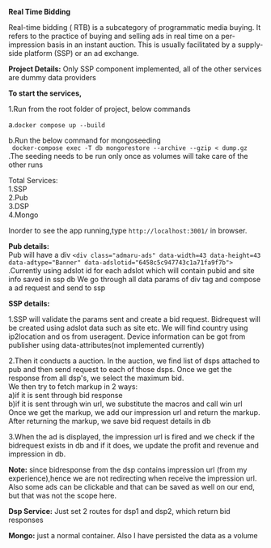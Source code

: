 **Real Time Bidding**

Real-time bidding ( RTB) is a subcategory of programmatic media buying. It refers to the practice of buying and selling ads in real time on a per-impression basis in an instant auction. This is usually facilitated by a supply-side platform (SSP) or an ad exchange. 

**Project Details:**
Only SSP component implemented, all of the other services are dummy data providers

**To start the services,**

1.Run from the root folder of project, below commands 

a.`docker compose up --build`

b.Run the below command for mongoseeding<br>
    ` docker-compose exec -T db mongorestore --archive --gzip < dump.gz` 
.The seeding needs to be run only once as volumes will take care of the other runs


Total Services:<br>
1.SSP<br>
2.Pub<br>
3.DSP<br>
4.Mongo<br>

Inorder to see the app running,type `http://localhost:3001/` in browser.

**Pub details:**<br>
Pub will have a div `<div class="admaru-ads" data-width=43 data-height=43 data-adtype="Banner" data-adslotid="6458c5c947743c1a71fa9f7b">`
.Currently using adslot id for each adslot which will contain pubid and site info saved in ssp db
We go through all data params of div tag and compose a ad request and send to ssp


**SSP details:**

1.SSP will validate the params sent and create a bid request. Bidrequest will be created using adslot data such as site etc. We will find country
using ip2location and os from useragent. Device information can be got from publisher using data-attributes(not implemented currently)

2.Then it conducts a auction. In the auction, we find list of dsps
attached to pub and then send request to each of those dsps. Once we get the response from all dsp's, we select the maximum bid.
<br>We then try to fetch markup in 2 ways:<br> 
a)if it is sent through bid response<br>
b)if it is sent through win url, we substitute the macros and call win url<br>
Once we get the markup, we add our impression url and return the markup.
After returning the markup, we save bid request details in db

3.When the ad is displayed, the impression url is fired and we check if the bidrequest exists in db and if it does,
we update the profit and revenue and impression in db.

**Note:** since bidresponse from the dsp contains impression url (from my experience),hence we are not redirecting when 
receive the impression url. Also some ads can be clickable and that can be saved as well on our end, but that was not
the scope here.

**Dsp Service:**
Just set 2 routes for dsp1 and dsp2, which return bid responses

**Mongo:**
just a normal container. Also I have persisted the data as a volume




